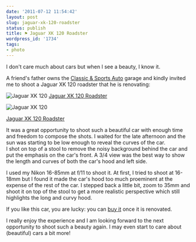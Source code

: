 ```yaml
---
date: '2011-07-12 11:54:42'
layout: post
slug: jaguar-xk-120-roadster
status: publish
title: ⚑ Jaguar XK 120 Roadster
wordpress_id: '1734'
tags:
- photo
---
```


I don't care much about cars but when I see a beauty, I know it.

A friend's father owns the [Classic & Sports Auto][csa] garage and kindly invited me to shoot a Jaguar XK 120 roadster that he is renovating:


![Jaguar XK 120](http://farm7.static.flickr.com/6148/5927230855_a206015beb_z.jpg)
[Jaguar XK 120 Roadster](http://www.flickr.com/photos/jmesnil/5927230855/)



![Jaguar XK 120](http://farm7.static.flickr.com/6015/5927785456_6a8635292c_z.jpg)

[Jaguar XK 120 Roadster](http://www.flickr.com/photos/jmesnil/5927785456/)


It was a great opportunity to shoot such a beautiful car with enough time and freedom to compose the shots. I waited for the late afternoon and the sun was starting to be low enough to reveal the curves of the car.  
I shot on top of a stool to remove the noisy background behind the car and put the emphasis on the car's front. A 3/4 view was the best way to show the length and curves of both the car's hood and left side.

I used my Nikon 16-85mm at f/11 to shoot it. At first, I tried to shoot at 16-18mm but I found it made the car's hood too much proeminent at the expense of the rest of the car. I stepped back a little bit, zoom to 35mm and shoot it on top of the stool to get a more realistic perspective which still highlights the long and curvy hood.

If you like this car, you are lucky: you can [buy it][achat] once it is renovated.

I really enjoy the experience and I am looking forward to the next opportunity to shoot such a beauty again. I may even start to care about (beautiful) cars a bit more!

[csa]: http://www.classicetsportautos.fr/
[achat]: http://www.classicetsportautos.fr/achatsventes.html
